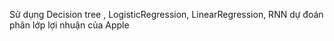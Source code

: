 
Sử dụng Decision tree , LogisticRegression, LinearRegression, RNN dự đoán phân lớp lợi nhuận của Apple 

